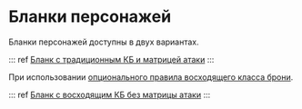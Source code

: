 # Бланки персонажей

Бланки персонажей доступны в двух вариантах.

::: ref
[Бланк с традиционным КБ и матрицей атаки](/pdf/Old-School_Essentials_-_Character_Sheet_RU.pdf)
:::

При использовании [опционального правила восходящего класса брони](../characters/player-characters/game-statistics.md#восходящий-класс-брони-опциональное-правило).

::: ref
[Бланк с восходящим КБ без матрицы атаки](/pdf/Old-School_Essentials_-_Character_Sheet_AAC_RU.pdf)
:::
